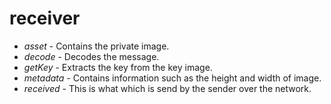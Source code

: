 # receiver

* *asset* - Contains the private image.
* *decode* - Decodes the message.
* *getKey* - Extracts the key from the key image.
* *metadata* - Contains information such as the height and width of image.
* *received* - This is what which is send by the sender over the network.

